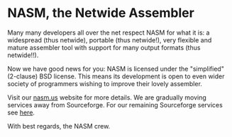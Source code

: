 NASM, the Netwide Assembler
===========================

Many many developers all over the net respect NASM for what it is:
a widespread (thus netwide), portable (thus netwide!), very flexible
and mature assembler tool with support for many output formats (thus netwide!!).

Now we have good news for you: NASM is licensed under the "simplified"
(2-clause) BSD license. This means its development is open to even wider
society of programmers wishing to improve their lovely assembler.

Visit our [nasm.us](https://www.nasm.us/) website for more details.
We are gradually moving services away from Sourceforge. For our remaining
Sourceforge services see [here](https://sourceforge.net/projects/nasm/).

With best regards, the NASM crew.
